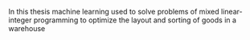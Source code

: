 In this thesis machine learning used to solve problems of mixed linear-integer programming to optimize the layout and sorting of goods in a warehouse